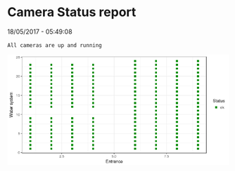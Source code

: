 Camera Status report
================
18/05/2017 - 05:49:08

    All cameras are up and running

![](camreport_files/figure-markdown_github/unnamed-chunk-2-1.png)
